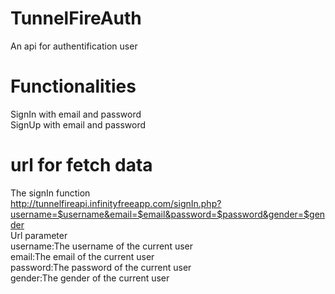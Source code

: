 # TunnelFireAuth
An api for authentification user
# Functionalities
SignIn with email and password</br>
SignUp with email and password
# url for fetch data
The signIn function</br>
http://tunnelfireapi.infinityfreeapp.com/signIn.php?username=$username&email=$email&password=$password&gender=$gender</br>
Url parameter</br>
username:The username of the current user</br>
email:The email of the current user</br>
password:The password of the current user</br>
gender:The gender of the current user</br>




